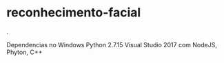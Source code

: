 # reconhecimento-facial
.

Dependencias no Windows
Python 2.7.15
Visual Studio 2017 com NodeJS, Phyton, C++
